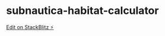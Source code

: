 # subnautica-habitat-calculator

[Edit on StackBlitz ⚡️](https://stackblitz.com/edit/subnautica-habitat-calculator)